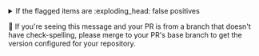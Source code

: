 <!-- See https://github.com/check-spelling/check-spelling/wiki/Configuration-Examples%3A-advice --> <!-- markdownlint-disable MD033 MD041 -->
<details><summary>If the flagged items are :exploding_head: false positives</summary>

If items relate to a ...

- binary file (or some other file you wouldn't want to check at all).

  Please add a file path to the `excludes.txt` file matching the containing file.

  File paths are Perl 5 Regular Expressions - you can [test](https://www.regexplanet.com/advanced/perl/) yours before committing to verify it will match your files.

  `^` refers to the file's path from the root of the repository, so `^README\.md$` would exclude [README.md](../tree/HEAD/README.md) (on whichever branch you're using).

- well-formed pattern.

  If you can write a [pattern](https://github.com/check-spelling/check-spelling/wiki/Configuration-Examples:-patterns) that would match it,
  try adding it to the `patterns.txt` file.

  Patterns are Perl 5 Regular Expressions - you can [test](https://www.regexplanet.com/advanced/perl/) yours before committing to verify it will match your lines.

  Note that patterns can't match multiline strings.

</details>

<!-- adoption information-->

:steam_locomotive: If you're seeing this message and your PR is from a branch that doesn't have check-spelling,
please merge to your PR's base branch to get the version configured for your repository.
